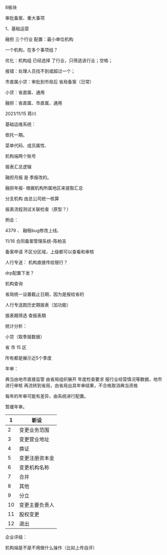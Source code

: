 8板块

审批备案、重大事项



1、基础运营

融担 三个行业   配置：最小单位机构

一个机构，在多个事项组？

优化：机构组 已经选择 了行业，只筛选该行业；空格；

报错：处理人员找不到或超过一个；



市直属小贷：审批到市局后  省局备案（日常）

小贷：省直属、通用

融担：省直属、市直属、通用



2021/11/15 蒋川

基础运维系统：

依托一期。

菜单代码、成员属性、

机构端两个账号

报表汇总逻辑

融担月报 是 季报改的。

融担年报- 根据机构所属地区来提取汇总

分支机构 由总公司统一核算

报表流程测试关联检查（原型？）





例会：

4379 、 融租bug修改上线、





11/16 合同备案管理系统-陈柏吉

备案申请  不区分区域，上级都可以查看和审核



人行专送：
机构直接传给银行？

drp配置下发？

机构查询

省局统一设置截止日期，因为是报给省的

人行专送跑历史期报表（加功能）

报表期筛选  查报表期



统计分析：

小贷（取季报数据）

省          市 15        区

所有都是展示近5个季度



年审：

典当由地市直接监管   由省局组织展开    年度检查要求  报行业经营情况等数据，地市进行审核  再流转到省局，由省局出具年审结果，不合格取消典当资格

每年的年审可能有差异，由系统进行配置。



暂缓年审。



| 1    | 新设           |
| ---- | -------------- |
| 2    | 变更业务范围   |
| 3    | 变更营业地址   |
| 4    | 换证           |
| 5    | 变更注册资本金 |
| 6    | 变更机构名称   |
| 7    | 合并           |
| 8    | 其他           |
| 9    | 分立           |
| 10   | 变更主要负责人 |
| 11   | 股权变更       |
| 12   | 退出           |



企业评级：

机构端是不是不用做什么操作（比如上传自评）